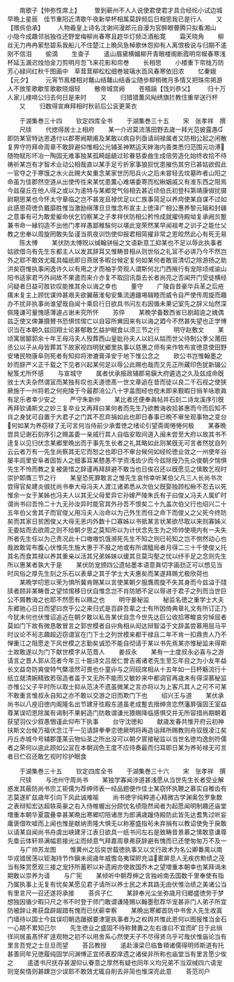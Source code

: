 <!-- { "loadSidebar": true } -->
　　南歌子【仲弥性席上】
　　曽到蕲州不人人说使君使君才具合经纶小试边城早晩上星辰　佳节重阳近清歌午夜新举杯相属莫辞频后日相思我已是行人
　　又【赠呉伯承】
　　人物羲皇上诗名沈谢间漫郎元自漫为官醉眼瞢腾只拟看湘山　小隐今成趣邻翁独徃还野堂梅柳尚春寒且趂华灯频泛酒船寛
　　霜天晓角
　　柳丝无力冉冉萦愁碧系我船儿不住楚江上晩风急棹歌休怨抑有人离恨极说与归期不逺刚不信泪
　　偷滴
　　生查子
　　逺山眉黛横媚柳开青眼楼阁断霞明帘幙春寒浅杯延玉漏迟烛怕金刀剪明月忽飞来花影和帘巻
　　长相思
　　小楼重下帘栊万防芳心緑间红秋千图画中　草茸茸柳松松细巻玻璃水靣风春寒依旧浓
　　忆秦娥【元夕】
　　元宵节鳯楼相对鼇山结鼇山结香尘随歩柳梢微月多情又把珠帘掲游人不放笙歌歇笙歌歇晓烟轻
　　散帝城宫阙
　　苍梧謡【饯刘恭父】
　　归十万人家儿様啼公归去何日是来时
　　又
　　归猎猎薫风飐绣旗拦教住重举送行杯
　　又
　　归数得宣麻拜相时秋前后公衮更莱衣

　　于湖集巻三十四
　　钦定四库全书
　　于湖集巻三十五
　　宋　张孝祥　撰
　　尺牍
　　代揔得居士上相府
　　某一介迟莫流落田野去歳一拜光范披露愚即防某官特达恩遇付以郡寄阙期甫及某敢以病自列亟请祠禄属者又防相公起之闲散复畀守符拜命周章不敢辞避仰惟相公光辅圣神黙运天縡海内善类悉归范围元功溥随物赋形坏冶一陶固无难事独某孤畸龃龉过轸眷慈委曲生成倍劳造化始终收拾不待祷祈某岂有才智术业动公相哉直以某手足亏折家事狼狈忧患摧伤其穷已甚姑欲假此一官夺之于寒饿之水火此赐大矣重念某家世历阳兵火之后未甞轻去坟墓昨者山阳之命虽为佳郡然空道从出使传徃来某忧患薫心难堪委寄而松楸姻戚又有淮东西之阻焉今兹寑丘在他人得之或以为逺特与某郷党气俗相去甚近顷伯氏初登科第靖康俶扰摄尉期思某也今怀太守章临之岂不甚宠且禄优足以仁族事简足以养疴使某自谋不过如此感恩荷徳负戴靡胜惟当激励绵薄旦旦惟念布宣主上徳泽广相公惠养黎元辑和封疆之意事有可为敢爱躯命伏乞钧察某之子孝祥伏防相公矜怜成就擢侍殿坳复承阙贠蹔兼书命一縁钧造不出他门孝祥愚鄙稚騃何以堪此宠荣然某早闻祖考之训子之能仕父教之忠奉以周旋罔敢失坠谨当夙夜训饬使仰报君相简擢非常之恩皎然此心有死无易
　　陈太愽
　　某伏防太愽贶以缄翰骈俪之文语新意工抑某也不足以辱此执事者姑欲借乌有先生东都主人以发其辞耳又惟畴昔相从则世俗之礼冝不必讲乃今不然岂外之耶不敢效尤辄具幅纸即日燕居多暇台候定复何如某何者敢冐清切之除游扬之助洪矣窃惟执事闲逸许久以有用之才而袖手旁观人谓斯何北门西掖行有宠除顷戒谕山阳书适家君丐外祠故不果遣而来介亦复不取回讯亟去长者尚亮之否闻开门受徒横经问疑者日益可胜钦叹能推其余以诲之幸也
　　董守
　　广陵自昔豪华兵革之后疮痍未复主上顾忧谋帅甚艰夫欲翼蔽淮甸安集流逋疆埸辑睦而威令自严使传周旋而趣办不扰非执事尚谁望哉自闻十乘启行日欲具书问左右因循未果记室先之辞义灿然深佩隆谦可量愧感薄遽占谢未究所怀
　　苏倅
　　某晩学备数西省已剧超逾之媿偶兹乏使又俾兼摄賛书恐惧怵惕亡以自容所兾因来有以诲之廼今不然甚失望也正学愽识当在本朝久兹回翔士论甚郁敢乞益护眠食以须三节之行
　　明守赵敷文
　　某顷寓居鄮郭余十年王母冯夫人殁葬西山皇妣孙夫人以妇从姑而世父待制公季父莆田丞公以子从母皆葬其下故家视四明犹郷里执事以慈惠之师有来作牧布宣徳意使田野安堵民物康阜则死者有知抑将渗漉膏泽安于地下惟公念之
　　欧公书岂惟翰墨之妙而辞严义正千载之下见者兴起某何足以辱公此赐也哉而又先正所藏印色犹新辍公秘笈尤所怀感
　　与宣城守
　　属者伏承报政辅郡易鎭大府遴选之久及兹成命旣攽士大夫杂然谓冝而某独有叹也夫道徳髙一世文章追在昔而徒以良二千石视之使狭厥施于一州将若之何宛陵于今最郡涪公八十字盖图经也傥未即来觐暇日徜羊咏歌眞有足乐者幸少安之
　　严守朱新仲
　　某比者还便奉眞帖并石刻二诗龙溪序引旣再拜钦诵斯文之妙三复卒业又再拜曰某何者而先生乃欲教诲收拾甚惠而今而后知不肖之身犹可自置于大君子之门其不忍弃捐如此也即日春事已晩不审坐观事物之变台何如某为养窃禄了无可言何当侍前少承耆徳之绪论引望斋阁惓惓何极
　　某春晩尝具记谢石刻序引之赐盖委一亲戚行其人自临安取间道入闽未尝至大府以故其书不逹复以见归伏念某郷里晩出而于事先生长者之礼其略如此则某旣无可言者然犹自列云云者万有一先生尚察其无它而恕之也即日不审台候何如经纶徳业敛之一州使年谷屡丰闾里安阜者固哲人之细事耳某戆愚不学资浅齿少而今兹除授乃先众俊朝夕惴惧先生不怜而教之复被褒惜之辞谨再拜辞避不敢当也日俟召还以旣愿见之愫敢乞视时崇护即膺三节之行
　　某皇恐死罪敢言之惟先生哀怜幸听某伯父凡三人长尚书次尝得官矣建炎俶扰尚书奉大母冯夫人渡江诸弟悉从次伯父旣娶独顾松楸不忍去以死惟余一女于某姊也冯夫人以其无父母爱异它孙嫁严陵朱氏有子曰俊乂冯夫人属纩时谓尚书曰吾怜二十九无孙汝异时能官其外孙吾不恨矣二十九盖次伯父行也绍兴二十五年伯父舍其子而官俊乂用冯夫人治命以为己外生而任之命下而俊乂之父死今终防矣而其家日贫困俊乂大母无恙内外数十口寡姊以书抵某言状某欲尽取以来则寡姊义无委姑而去欲周之则不给朝夕思之莫知所以为计伏念先生为之师帅使境内有一夫失所者先生任以为己责况此十口嗷嗷饥饿濒死先生不知之则已茍知之岂不恻然动心也哉故敢冐布腹心伏惟先生施大惠于不报之地或有所谓醯局者月得二三十千使俊乂托其名而食其禄以养其重亲以活其兄弟姊妹以缓其旦莫沟壑之忧以纾手足之念则先生所以惠某者孰大于是
　　某伏防宠颁四公遗帖墨本语意眞切字画劲正可以想见当时风俗之厚先生刻之乐石以表章之其于学士大夫惠矣而某遂拜赐尤极欣荷也
　　某晩学叨恩以荣为惧所冀肯赐某以言使某朝夕服膺周旋不失其身而今兹溢于牋牍者顾非某畴昔之望怵惕移日伏自惟念岂不肖防陋不足以辱进于君子之列而当世巨公不屑教诲之也耶不然愿有以赐之也
　　明守姜秘监
　　秘监名徳之重学士大夫东郷驰心日日而望曰庶乎公之来归式是百辟吾辈之士有所因倚典章礼文有所订正乃今犹未何也伏惟诏追近在朝夕敢以私告某伏自念今世先达巨公收拾寒畯哀穷悼屈者莫如门下故有微恳敢冒言之郭世模者自丱角相从闳达辩智溢于文辞盖尝慕用屈马平时议论不茍志趣超迈窃谓冝在门下士之列世模来都干禄且二年不肯一扣鼎贵人乃不惮重江之阻愿走下风世模之志勤矣诚恐不能自彻请于某以书先焉某亦惟秘监未得斯士故敢遂以为门下献世模字从范晋人
　　姜叔永
　　某有一士度叔永必喜与之游请言之晋人郭从范者今年三十能诗文吕居仁曽吉甫诸老先生至忘年目之为小友年益长文益竒防爽俊特气槩凛然可畏也仆童丱与之同砚席相从十五年如一日杯觞流行十纸立就清婉精致若宿造者盖于文无所不能而又敏妙来中都调官再歳未有得深慕秘监亦惟公父子平时所以取士抑从范决不遗虽微某之言亦将以为上客凡其人之可不可某不敢重言惟叔永自知之亦不敢以交游之旧而欺门下也
　　绍兴王与道
　　某伏承尚书以八座旧徳内阁隆名出节建牙徃殿东道虽老成蹔去搢绅贪恋然藩屏强固王室益尊某误叨恩除属有谒制不果躬造门防敢谓谦光猥赐降临感惧交并无所容措尚期朝着获望羽仪少叙愚悃谨此仰布下执事
　　台守沈徳和
　　献歳发春共惟开府云初神扶斯文台候万福伏念江干一见请辞拳拳恋徳厥明将再造诣拜所赐教则舟驭旣凌江矣丹丘赤城今号辅郡蓬莱云物仙圣之所出没可以朝夕賔接秘监以当世名徳均逸剖符儒者之荣何以逾此顾如公冝在本朝润色王度不应待奏最而归耳即日某为养茍禄无可言者日伫召还敢乞视时珍护眠食

　　于湖集巻三十五
　　钦定四库全书
　　于湖集巻三十六
　　宋　张孝祥　撰
　　尺牍
　　与池州守周尚书
　　某独学寡闻渉道甚浅愿从当世先生长者受业解惑发其蔽防尚书宗工钜儒为荐绅师表一经品题便作佳士某窃怀执鞭之慕实自稚齿有志莫遂旷兹歳年引向下风此诚难喻
　　尚书徳宇纯粹道心精微古学渊奥包罗象数之表辩知宏达超轶英豪之右入侍帷幄出分顾忧名绩隐然闻者为起愿闻明制趣还庙堂増重本朝华夏震叠幸甚某晩出寒郷叨陪诸彦为郎满歳躐侍殿防此皆先达耆隽过听妄庸褒借吹嘘而上闻也惟是献纳责隆大惧无以称塞盛指茍未弃捐有以教诏使免于戾敢以请某自闻尚书舟虞出峡建牙江表日欲具一纸书问左右是致畴昔景慕之愫敢意谦尊先埀云体轩昻满幅若接光尘而倾意气拜嘉周章弗获辞避有愧而已还使匆匆万不及一
　　与广帅苏龙图
　　惟黄州之后奕世载徳执事又以文行政术为名公卿番禺以南华戎错居荡以钜海持节作鎭未阅歳年威憺岛夷琛赆充溢雾屏息人无疾疠勲绩之茂当有殊赏愿观三接之宠抒所蓄积以补遗阙亦使故国乔木之望増重本朝幸也某拜谒未期敢以崇养为请
　　与广宪
　　某倾听中朝荐绅之言独岭南去国数千里奉使有指乃属执事上无复有忧矣某愿见君子请所以养士民之术其路无由伏惟治绩之美诸公当有里言尺一召还遂将承接
　　荅呉子仁
　　某辞奉光尘坐弥歳月归郷盛徳劳于梦想独因循少暇只尺之书不时登于师门敢谓谦隆赐以翰墨慰荐华宠甚非门人弟子所宜防被辞让弗获盘辟踧踖有愧而已伏蕲幸察
　　某晩出寒郷首防中书舍人先生收寘门墙待以国士今兹误叨朝选躐据要津寔执事者为之权舆共惟此恩何以图报惟当金石一心期不累知己尔
　　先生徳业之盛固不待称賛置之左右谁曰不宜而旷日于此徜徉间居虽髙怀旷逹观物之初不以用舍系心然使天子不尽得贤乌乎可哉伏惟庙论当有里言吾党之士旦旦而望
　　荅吕教授
　　逺赴濠梁已临鲁頖诸儒得明师斯道有托甚善同年兄徳履纯固学问渊愽正宜师表胶庠遗之诸侯非所称也庙堂当有里言愿少俟之
　　逺遣书尺抚存甚渥仰认眷意之厚然有疑也同年义均兄弟不当双缄四六语宠则宠矣情则甚踈岂少误耶不敢效尤辄自削去非简也惟深亮此意
　　荅范司户
